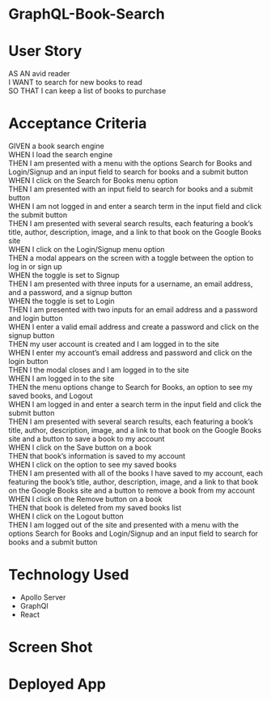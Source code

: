 # GraphQL-Book-Search

# User Story

AS AN avid reader </br>
I WANT to search for new books to read </br>
SO THAT I can keep a list of books to purchase </br>

# Acceptance Criteria

GIVEN a book search engine </br>
WHEN I load the search engine </br>
THEN I am presented with a menu with the options Search for Books and Login/Signup and an input field to search for books and a submit button </br>
WHEN I click on the Search for Books menu option </br>
THEN I am presented with an input field to search for books and a submit button </br>
WHEN I am not logged in and enter a search term in the input field and click the submit button </br>
THEN I am presented with several search results, each featuring a book’s title, author, description, image, and a link to that book on the Google Books site </br>
WHEN I click on the Login/Signup menu option </br>
THEN a modal appears on the screen with a toggle between the option to log in or sign up </br>
WHEN the toggle is set to Signup </br>
THEN I am presented with three inputs for a username, an email address, and a password, and a signup button </br>
WHEN the toggle is set to Login </br>
THEN I am presented with two inputs for an email address and a password and login button </br>
WHEN I enter a valid email address and create a password and click on the signup button </br>
THEN my user account is created and I am logged in to the site </br>
WHEN I enter my account’s email address and password and click on the login button </br>
THEN I the modal closes and I am logged in to the site </br>
WHEN I am logged in to the site </br>
THEN the menu options change to Search for Books, an option to see my saved books, and Logout </br>
WHEN I am logged in and enter a search term in the input field and click the submit button </br>
THEN I am presented with several search results, each featuring a book’s title, author, description, image, and a link to that book on the Google Books site and a button to save a book to my account </br>
WHEN I click on the Save button on a book </br>
THEN that book’s information is saved to my account </br>
WHEN I click on the option to see my saved books </br>
THEN I am presented with all of the books I have saved to my account, each featuring the book’s title, author, description, image, and a link to that book on the Google Books site and a button to remove a book from my account </br>
WHEN I click on the Remove button on a book </br>
THEN that book is deleted from my saved books list </br>
WHEN I click on the Logout button </br>
THEN I am logged out of the site and presented with a menu with the options Search for Books and Login/Signup and an input field to search for books and a submit button </br>

# Technology Used 

- Apollo Server
- GraphQl
- React

# Screen Shot

# Deployed App

